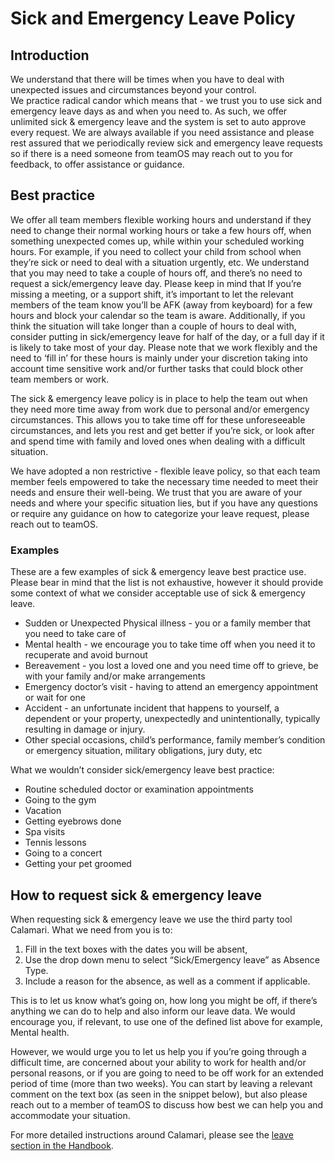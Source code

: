 # Sick and Emergency Leave Policy

## Introduction
We understand that there will be times when you have to deal with unexpected issues and circumstances beyond your control.  
We practice radical candor which means that - we trust you to use sick and emergency leave days as and when you need to. As such, we offer unlimited sick & emergency leave and the system is set to auto approve every request. 
We are always available if you need assistance and please rest assured that we periodically review sick and emergency leave requests so if there is a need someone from teamOS may reach out to you for feedback, to offer assistance or guidance.

## Best practice

We offer all team members flexible working hours and understand if they need to change their normal working hours or take a few hours off, when something unexpected comes up, while within your scheduled working hours. For example, if you need to collect your child from school when they’re sick or need to deal with a situation urgently, etc. 
We understand that you may need to take a couple of hours off, and there’s no need to request a sick/emergency leave day. Please keep in mind that If you’re missing a meeting, or a support shift, it’s important to let the relevant members of the team know you’ll be AFK (away from keyboard) for a few hours and block your calendar so the team is aware. Additionally, if you think the situation will take longer than a couple of hours to deal with, consider putting in sick/emergency leave for half of the day, or a full day if it is likely to take most of your day. Please note that we work flexibly and the need to ‘fill in’ for these hours is mainly under your discretion taking into account time sensitive work and/or further tasks that could block other team members or work. 

The sick & emergency leave policy is in place to help the team out when they need more time away from work due to personal and/or emergency circumstances. This allows you to take time off for these unforeseeable circumstances, and lets you rest and get better if you’re sick, or look after and spend time with family and loved ones when dealing with a difficult situation.

We have adopted a non restrictive - flexible leave policy, so that each team member feels empowered to take the necessary time needed to meet their needs and ensure their well-being. We trust that you are aware of your needs and where your specific situation lies, but if you have any questions or require any guidance on how to categorize your leave request, please reach out to teamOS. 

### Examples
These are a few examples of  sick & emergency leave best practice use. Please bear in mind that the list is not exhaustive, however it should provide some context of what we consider acceptable use of sick & emergency leave.

* Sudden or Unexpected Physical illness - you or a family member that you need to take care of
* Mental health - we encourage you to take time off when you need it to recuperate and avoid burnout
* Bereavement - you lost a loved one and you need time off to grieve, be with your family and/or make arrangements
* Emergency doctor’s visit - having to attend an emergency appointment or wait for one
* Accident - an unfortunate incident that happens to yourself, a dependent or your property, unexpectedly and unintentionally, typically resulting in damage or injury.
* Other special occasions, child’s performance, family member’s condition or emergency situation, military obligations, jury duty, etc

What we wouldn’t consider sick/emergency leave best practice:

* Routine scheduled doctor or examination appointments
* Going to the gym
* Vacation
* Getting eyebrows done
* Spa visits
* Tennis lessons
* Going to a concert
* Getting your pet groomed

## How to request sick & emergency leave

When requesting sick & emergency leave we use the third party tool Calamari. What we need from you is to:

1. Fill in the text boxes with the dates you will be absent, 
2. Use the drop down menu to select “Sick/Emergency leave” as Absence Type.
3. Include a reason for the absence, as well as a comment if applicable. 

This is to let us know what’s going on, how long you might be off, if there’s anything we can do to help and also inform our leave data. We would encourage you, if relevant, to use one of the defined list above for example, Mental health. 

However, we would urge you to let us help you if you’re going through a difficult time, are concerned about your ability to work for health and/or personal reasons, or if you are going to need to be off work for an extended period of time (more than two weeks). 
You can start by leaving a relevant comment on the text box (as seen in the snippet below), but also please reach out to a member of teamOS to discuss how best we can help you and accommodate your situation.

For more detailed instructions around Calamari, please see the [leave section in the Handbook](https://handbook.balena.io/policies/leave-policy).
